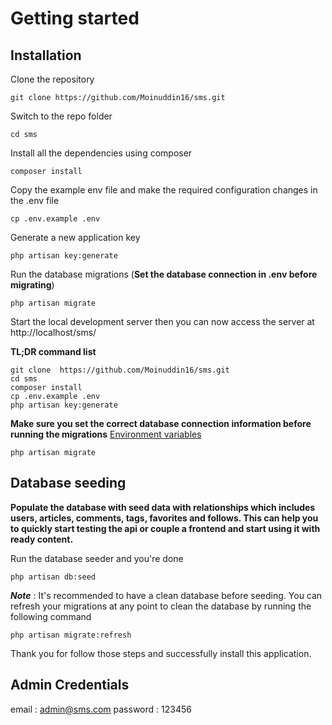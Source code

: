 # Getting started

## Installation

Clone the repository

    git clone https://github.com/Moinuddin16/sms.git

Switch to the repo folder

    cd sms

Install all the dependencies using composer

    composer install

Copy the example env file and make the required configuration changes in the .env file

    cp .env.example .env

Generate a new application key

    php artisan key:generate


Run the database migrations (**Set the database connection in .env before migrating**)

    php artisan migrate

Start the local development server then you can now access the server at http://localhost/sms/

**TL;DR command list**

    git clone  https://github.com/Moinuddin16/sms.git
    cd sms
    composer install
    cp .env.example .env
    php artisan key:generate
    
**Make sure you set the correct database connection information before running the migrations** [Environment variables](#environment-variables)

    php artisan migrate
    

## Database seeding

**Populate the database with seed data with relationships which includes users, articles, comments, tags, favorites and follows. This can help you to quickly start testing the api or couple a frontend and start using it with ready content.**


Run the database seeder and you're done

    php artisan db:seed

***Note*** : It's recommended to have a clean database before seeding. You can refresh your migrations at any point to clean the database by running the following command

    php artisan migrate:refresh

Thank you for follow those steps and successfully install this application.

## Admin Credentials
email : admin@sms.com
password : 123456
